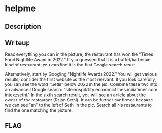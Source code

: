 # helpme

## Description

## Writeup
Read everything you can in the picture; the restaurant has won the "Times Food Nightlife Award in 2022." If you guessed that it is a buffet/barbecue kind of restaurant, you can find it in the first Google search result.

Alternatively, start by Googling "Nightlife Awards 2022." You will get various results; consider the first website as the most relevant. If you look carefully, you can see the word "Sethi" below 2022 in the pic. Combine these two into an advanced Google search: "site:hospitality.economictimes.indiatimes.com intext:sethi." In the sixth search result, you will see an article about the owner of the restaurant (Rajan Sethi). It can be further confirmed because we can see "an" to the left of Sethi in the pic. Search all his restaurants to find the one matching the picture.
## FLAG
